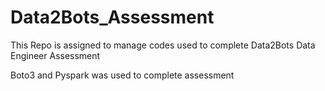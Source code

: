 # Data2Bots_Assessment
This Repo is assigned to manage codes used to complete Data2Bots Data Engineer Assessment

Boto3 and Pyspark was used to complete assessment
